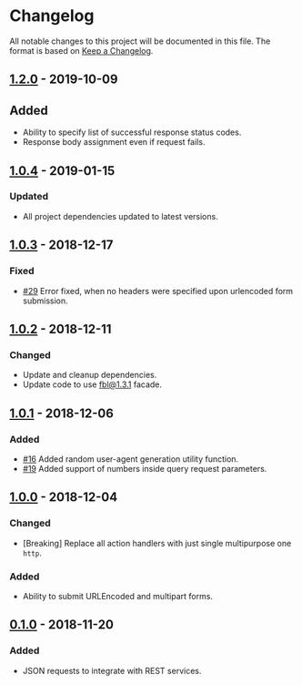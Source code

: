 # Changelog

All notable changes to this project will be documented in this file.
The format is based on [Keep a Changelog](https://keepachangelog.com/en/1.0.0/).

## [1.2.0](https://github.com/FireBlinkLTD/fbl-plugins-http/releases/tag/1.0.4) - 2019-10-09

## Added

- Ability to specify list of successful response status codes.
- Response body assignment even if request fails.

## [1.0.4](https://github.com/FireBlinkLTD/fbl-plugins-http/releases/tag/1.0.4) - 2019-01-15

### Updated

- All project dependencies updated to latest versions.

## [1.0.3](https://github.com/FireBlinkLTD/fbl-plugins-http/releases/tag/1.0.3) - 2018-12-17

### Fixed

- [\#29](https://github.com/FireBlinkLTD/fbl-plugins-http/issues/29) Error fixed, when no headers were specified upon urlencoded form submission.

## [1.0.2](https://github.com/FireBlinkLTD/fbl-plugins-http/releases/tag/1.0.2) - 2018-12-11

### Changed

- Update and cleanup dependencies.
- Update code to use fbl@1.3.1 facade.

## [1.0.1](https://github.com/FireBlinkLTD/fbl-plugins-http/releases/tag/1.0.1) - 2018-12-06

### Added

- [\#16](https://github.com/FireBlinkLTD/fbl-plugins-http/issues/16) Added random user-agent generation utility function.
- [\#19](https://github.com/FireBlinkLTD/fbl-plugins-http/issues/19) Added support of numbers inside query request parameters.

## [1.0.0](https://github.com/FireBlinkLTD/fbl-plugins-http/releases/tag/1.0.0) - 2018-12-04

### Changed

- \[Breaking\] Replace all action handlers with just single multipurpose one `http`.

### Added

- Ability to submit URLEncoded and multipart forms.

## [0.1.0](https://github.com/FireBlinkLTD/fbl-plugins-http/releases/tag/0.1.0) - 2018-11-20

### Added

- JSON requests to integrate with REST services.
